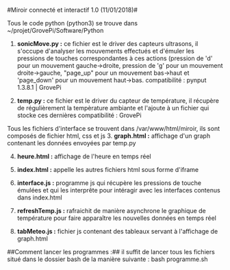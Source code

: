 #Miroir connecté et interactif 1.0 (11/01/2018)#

Tous le code python (python3) se trouve dans ~/projet/GrovePi/Software/Python

1. **sonicMove.py :**
ce fichier est le driver des capteurs ultrasons, il s'occupe d'analyser les mouvements effectués et d'émuler les pressions de touches correspondantes à ces actions (pression de 'd' pour un mouvement gauche->droite, pression de 'g' pour un mouvement droite->gauche, "page_up" pour un mouvement bas->haut et 'page_down' pour un mouvement haut->bas. 
compatibilité : pynput 1.3.8.1 | GrovePi

2. **temp.py :**
ce fichier est le driver du capteur de température, il récupère de régulièrement la tempèrature ambiante et l'ajoute à un fichier qui stocke ces dernières
compatibilité : GrovePi

Tous les fichiers d'interface se trouvent dans /var/www/html/miroir, ils sont composés de fichier html, css et js
3. **graph.html :**
affichage d'un graph contenant les données envoyées par temp.py
 
4. **heure.html :** 
affichage de l'heure en temps réel

5. **index.html :**
 appelle les autres fichiers html sous forme d'iframe

6. **interface.js :** 
programme js qui récupère les pressions de touche émulées et qui les interprête pour intéragir avec les interfaces contenus dans index.html

7. **refreshTemp.js :** 
rafraichit de manière asynchrone le graphique de température pour faire apparaître les nouvelles données en temps réel

8. **tabMeteo.js :** 
fichier js contenant des tableaux servant à l'affichage de graph.html

##Comment lancer les programmes :## 
il suffit de lancer tous les fichiers situé dans le dossier bash de la manière suivante : bash programme.sh

